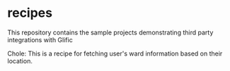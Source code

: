 # recipes

This repository contains the sample projects demonstrating third party integrations with Glific

Chole: This is a recipe for fetching user's ward information based on their location.
